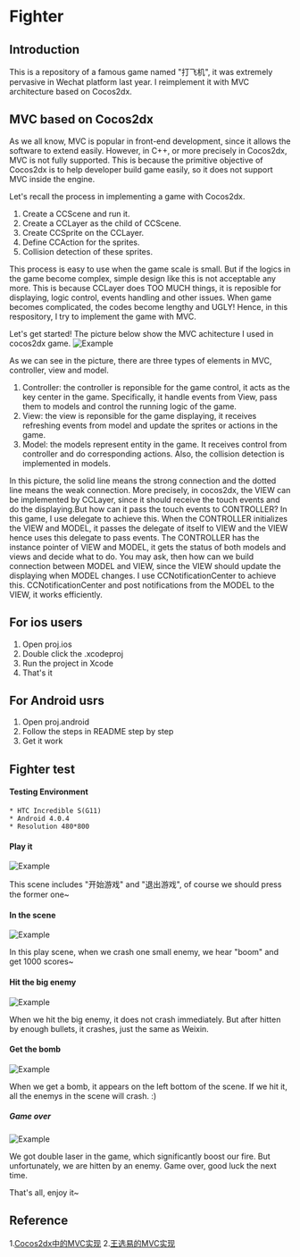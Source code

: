 Fighter
=======

## Introduction

This is a repository of a famous game named "打飞机", it was extremely pervasive in Wechat platform last year. I reimplement it with MVC architecture based on Cocos2dx.

## MVC based on Cocos2dx

As we all know, MVC is popular in front-end development, since it allows the software to extend easily. However, in C++, or more precisely in Cocos2dx, MVC is not fully supported. This is because the primitive objective of Cocos2dx is to help developer build game easily, so it does not support MVC inside the engine. 

Let's recall the process in implementing a game with Cocos2dx.

1. Create a CCScene and run it.
2. Create a CCLayer as the child of CCScene.
3. Create CCSprite on the CCLayer.
4. Define CCAction for the sprites.
5. Collision detection of these sprites.

This process is easy to use when the game scale is small. But if the logics in the game become complex, simple design like this is not acceptable any more. This is because CCLayer does TOO MUCH things, it is reposible for displaying, logic control, events handling and other issues. When game becomes complicated, the codes become lengthy and UGLY! Hence, in this respository, I try to implement the game with MVC.

Let's get started!
The picture below show the MVC achitecture I used in cocos2dx game.
![Example](https://github.com/zhouyizirui/Fighter/blob/master/Pictures/mvc.png)

As we can see in the picture, there are three types of elements in MVC, controller, view and model. 

1. Controller: the controller is reponsible for the game control, it acts as the key center in the game. Specifically, it handle events from View, pass them to models and control the running logic of the game.
2. View: the view is reponsible for the game displaying, it receives refreshing events from model and update the sprites or actions in the game.
3. Model: the models represent entity in the game. It receives control from controller and do corresponding actions. Also, the collision detection is implemented in models.

In this picture, the solid line means the strong connection and the dotted line means the weak connection. More precisely, in cocos2dx, the VIEW can be implemented by CCLayer, since it should receive the touch events and do the displaying.But how can it pass the touch events to CONTROLLER? In this game, I use delegate to achieve this. When the CONTROLLER initializes the VIEW and MODEL, it passes the delegate of itself to VIEW and the VIEW hence uses this delegate to pass events. The CONTROLLER has the instance pointer of VIEW and MODEL, it gets the status of both models and views and decide what to do. You may ask, then how can we build connection between MODEL and VIEW, since the VIEW should update the displaying when MODEL changes. I use CCNotificationCenter to achieve this. CCNotificationCenter and post notifications from the MODEL to the VIEW, it works efficiently.

## For ios users

1. Open proj.ios
2. Double click the .xcodeproj
3. Run the project in Xcode
4. That's it

## For Android usrs

1. Open proj.android
2. Follow the steps in README step by step
3. Get it work

## Fighter test
#### Testing Environment
	* HTC Incredible S(G11)
	* Android 4.0.4
	* Resolution 480*800

#### Play it
![Example](https://github.com/zhouyizirui/Fighter/blob/master/Pictures/begin.png)

This scene includes "开始游戏" and "退出游戏", of course we should press the former one~

#### In the scene
![Example](https://github.com/zhouyizirui/Fighter/blob/master/Pictures/score.png)

In this play scene, when we crash one small enemy, we hear "boom" and get 1000 scores~

#### Hit the big enemy
![Example](https://github.com/zhouyizirui/Fighter/blob/master/Pictures/hit.png)

When we hit the big enemy, it does not crash immediately. But after hitten by enough bullets, it crashes, just the same as Weixin.

#### Get the bomb
![Example](https://github.com/zhouyizirui/Fighter/blob/master/Pictures/bomb.png)

When we get a bomb, it appears on the left bottom of the scene. If we hit it, all the enemys in the scene will crash. :)

##### Game over

![Example](https://github.com/zhouyizirui/Fighter/blob/master/Pictures/over.png)

We got double laser in the game, which significantly boost our fire. But unfortunately, we are hitten by an enemy. Game over, good luck the next time.

That's all, enjoy it~
## Reference

1.[Cocos2dx中的MVC实现](http://xperienced.com.pl/blog/how-to-implement-mvc-pattern-in-cocos2d-game)
2.[王选易的MVC实现](http://www.cnblogs.com/neverdie/p/3754931.html)
